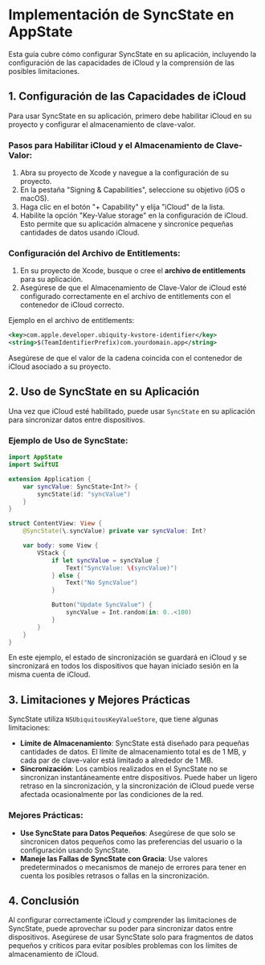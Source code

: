 # Implementación de SyncState en AppState

Esta guía cubre cómo configurar SyncState en su aplicación, incluyendo la configuración de las capacidades de iCloud y la comprensión de las posibles limitaciones.

## 1. Configuración de las Capacidades de iCloud

Para usar SyncState en su aplicación, primero debe habilitar iCloud en su proyecto y configurar el almacenamiento de clave-valor.

### Pasos para Habilitar iCloud y el Almacenamiento de Clave-Valor:

1. Abra su proyecto de Xcode y navegue a la configuración de su proyecto.
2. En la pestaña "Signing & Capabilities", seleccione su objetivo (iOS o macOS).
3. Haga clic en el botón "+ Capability" y elija "iCloud" de la lista.
4. Habilite la opción "Key-Value storage" en la configuración de iCloud. Esto permite que su aplicación almacene y sincronice pequeñas cantidades de datos usando iCloud.

### Configuración del Archivo de Entitlements:

1. En su proyecto de Xcode, busque o cree el **archivo de entitlements** para su aplicación.
2. Asegúrese de que el Almacenamiento de Clave-Valor de iCloud esté configurado correctamente en el archivo de entitlements con el contenedor de iCloud correcto.

Ejemplo en el archivo de entitlements:

```xml
<key>com.apple.developer.ubiquity-kvstore-identifier</key>
<string>$(TeamIdentifierPrefix)com.yourdomain.app</string>
```

Asegúrese de que el valor de la cadena coincida con el contenedor de iCloud asociado a su proyecto.

## 2. Uso de SyncState en su Aplicación

Una vez que iCloud esté habilitado, puede usar `SyncState` en su aplicación para sincronizar datos entre dispositivos.

### Ejemplo de Uso de SyncState:

```swift
import AppState
import SwiftUI

extension Application {
    var syncValue: SyncState<Int?> {
        syncState(id: "syncValue")
    }
}

struct ContentView: View {
    @SyncState(\.syncValue) private var syncValue: Int?

    var body: some View {
        VStack {
            if let syncValue = syncValue {
                Text("SyncValue: \(syncValue)")
            } else {
                Text("No SyncValue")
            }

            Button("Update SyncValue") {
                syncValue = Int.random(in: 0..<100)
            }
        }
    }
}
```

En este ejemplo, el estado de sincronización se guardará en iCloud y se sincronizará en todos los dispositivos que hayan iniciado sesión en la misma cuenta de iCloud.

## 3. Limitaciones y Mejores Prácticas

SyncState utiliza `NSUbiquitousKeyValueStore`, que tiene algunas limitaciones:

- **Límite de Almacenamiento**: SyncState está diseñado para pequeñas cantidades de datos. El límite de almacenamiento total es de 1 MB, y cada par de clave-valor está limitado a alrededor de 1 MB.
- **Sincronización**: Los cambios realizados en el SyncState no se sincronizan instantáneamente entre dispositivos. Puede haber un ligero retraso en la sincronización, y la sincronización de iCloud puede verse afectada ocasionalmente por las condiciones de la red.

### Mejores Prácticas:

- **Use SyncState para Datos Pequeños**: Asegúrese de que solo se sincronicen datos pequeños como las preferencias del usuario o la configuración usando SyncState.
- **Maneje las Fallas de SyncState con Gracia**: Use valores predeterminados o mecanismos de manejo de errores para tener en cuenta los posibles retrasos o fallas en la sincronización.

## 4. Conclusión

Al configurar correctamente iCloud y comprender las limitaciones de SyncState, puede aprovechar su poder para sincronizar datos entre dispositivos. Asegúrese de usar SyncState solo para fragmentos de datos pequeños y críticos para evitar posibles problemas con los límites de almacenamiento de iCloud.
